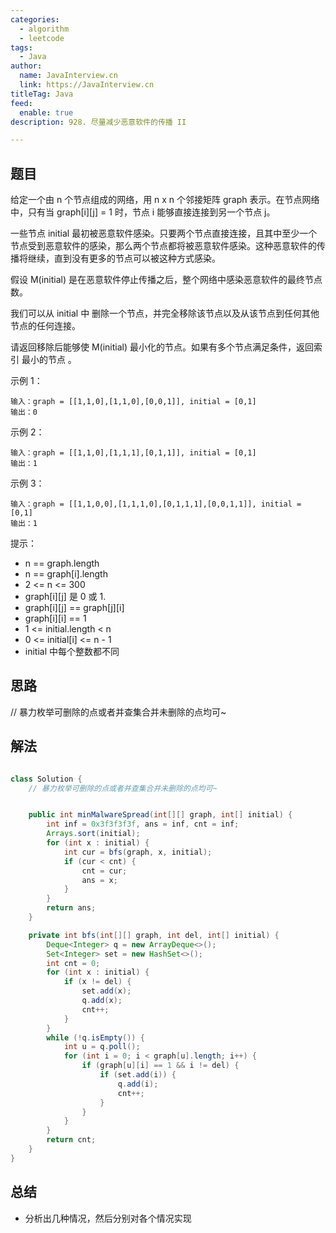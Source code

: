 ```yaml
---
categories:
  - algorithm
  - leetcode
tags:
  - Java
author: 
  name: JavaInterview.cn
  link: https://JavaInterview.cn
titleTag: Java
feed:
  enable: true
description: 928. 尽量减少恶意软件的传播 II

---
```


## 题目

给定一个由 n 个节点组成的网络，用 n x n 个邻接矩阵 graph 表示。在节点网络中，只有当 graph[i][j] = 1 时，节点 i 能够直接连接到另一个节点 j。

一些节点 initial 最初被恶意软件感染。只要两个节点直接连接，且其中至少一个节点受到恶意软件的感染，那么两个节点都将被恶意软件感染。这种恶意软件的传播将继续，直到没有更多的节点可以被这种方式感染。

假设 M(initial) 是在恶意软件停止传播之后，整个网络中感染恶意软件的最终节点数。

我们可以从 initial 中 删除一个节点，并完全移除该节点以及从该节点到任何其他节点的任何连接。

请返回移除后能够使 M(initial) 最小化的节点。如果有多个节点满足条件，返回索引 最小的节点 。



示例 1：

    输入：graph = [[1,1,0],[1,1,0],[0,0,1]], initial = [0,1]
    输出：0
示例 2：

    输入：graph = [[1,1,0],[1,1,1],[0,1,1]], initial = [0,1]
    输出：1
示例 3：

    输入：graph = [[1,1,0,0],[1,1,1,0],[0,1,1,1],[0,0,1,1]], initial = [0,1]
    输出：1


提示：

* n == graph.length
* n == graph[i].length
* 2 <= n <= 300
* graph[i][j] 是 0 或 1.
* graph[i][j] == graph[j][i]
* graph[i][i] == 1
* 1 <= initial.length < n
* 0 <= initial[i] <= n - 1
* initial 中每个整数都不同

## 思路

// 暴力枚举可删除的点或者并查集合并未删除的点均可~

## 解法
```java

class Solution {
    // 暴力枚举可删除的点或者并查集合并未删除的点均可~


    public int minMalwareSpread(int[][] graph, int[] initial) {
        int inf = 0x3f3f3f3f, ans = inf, cnt = inf;
        Arrays.sort(initial);
        for (int x : initial) {
            int cur = bfs(graph, x, initial);
            if (cur < cnt) {
                cnt = cur;
                ans = x; 
            }
        }
        return ans;
    }

    private int bfs(int[][] graph, int del, int[] initial) {
        Deque<Integer> q = new ArrayDeque<>();
        Set<Integer> set = new HashSet<>();
        int cnt = 0;
        for (int x : initial) {
            if (x != del) {
                set.add(x);
                q.add(x);
                cnt++;
            }
        }
        while (!q.isEmpty()) {
            int u = q.poll();
            for (int i = 0; i < graph[u].length; i++) {
                if (graph[u][i] == 1 && i != del) {
                    if (set.add(i)) {
                        q.add(i);
                        cnt++;
                    }
                }
            }
        }
        return cnt;
    }
}
```

## 总结

- 分析出几种情况，然后分别对各个情况实现 

